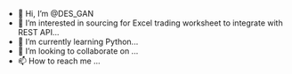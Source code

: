 - 👋 Hi, I’m @DES_GAN
- 👀 I’m interested in sourcing for Excel trading worksheet to integrate with REST API...
- 🌱 I’m currently learning Python...
- 💞️ I’m looking to collaborate on ...
- 📫 How to reach me ...

<!---
DES_GST/DES_GAN is a ✨ special ✨ repository because its `README.md` (this file) appears on your GitHub profile.
You can click the Preview link to take a look at your changes.
--->

